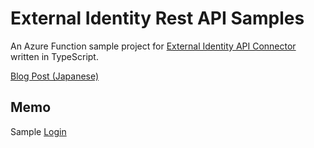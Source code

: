 # External Identity Rest API Samples

An Azure Function sample project for [External Identity API Connector](https://docs.microsoft.com/en-us/azure/active-directory/external-identities/code-samples-self-service-sign-up) written in TypeScript.

[Blog Post (Japanese)](https://blog.haniyama.com/2020/09/27/aad-external-identity-api-connector/)

## Memo

Sample [Login](https://login.microsoftonline.com/69191dcf-9be5-47ba-9010-b356d335a6e4/oauth2/v2.0/authorize?client_id=7eaa6d87-469d-4ded-a540-3fcd7425fcf6&redirect_uri=https%3a%2f%2fjwt.ms%2f&response_type=id_token&scope=openid&nonce=defaultNonce&prompt=login)